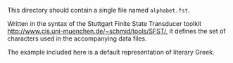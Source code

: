 This directory should contain a single file named `alphabet.fst`.

Written in the syntax of the Stuttgart Finite State Transducer toolkit <http://www.cis.uni-muenchen.de/~schmid/tools/SFST/>, it defines the set of characters used in the accompanying data files.

The example included here is a default representation of literary Greek.
